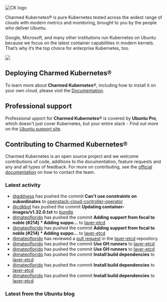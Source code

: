 ![CK logo](https://assets.ubuntu.com/v1/451d4cf4-Charmed+Kubernetes_RGB_onWhite_2022.svg)

Charmed Kubernetes® is pure Kubernetes tested across the widest range of clouds with modern metrics and monitoring, brought to you by the people who deliver Ubuntu.

Google, Microsoft, and many other institutions run Kubernetes on Ubuntu because we focus on the latest container capabilities in modern kernels. That’s why it’s the top choice for enterprise Kubernetes, too.

![](https://assets.ubuntu.com/v1/843c77b6-juju-at-a-glace.svg)

## Deploying Charmed Kubernetes®

To learn more about **Charmed Kubernetes**®, including how to install it on your own cloud, please visit the [Documentation][docs].

## Professional support

Professional upport for **Charmed Kubernetes**® is covered by **Ubuntu Pro**, which doesn't just cover Kubernetes, but your entire stack - Find out more on the [Ubuntu support site](https://ubuntu.com/support).

## Contributing to Charmed Kubernetes®

Charmed Kubernetes is an open source project and we welcome contributions of code, additions to the documentation, feature requests and any and all types of feedback. For more on contributing, see the [official documentation][get-in-touch] on how to contact the team.

<!-- LINKS -->
[docs]: https://ubuntu.com/kubernetes/docs
[get-in-touch]: https://ubuntu.com/kubernetes/docs/get-in-touch

### Latest activity

<!-- activity starts -->
 - [@addyess](https://github.com/addyess) has pushed the commit **Can't use constraints on subordinates** to [openstack-cloud-controller-operator](https://github.com/charmed-kubernetes/openstack-cloud-controller-operator)
 - [@cdkbot](https://github.com/cdkbot) has pushed the commit **Updating container-images/v1.32.0.txt** to [bundle](https://github.com/charmed-kubernetes/bundle)
 - [@mateoflorido](https://github.com/mateoflorido) has pushed the commit **Adding support from focal to noble (#214)  * Adding suppo...** to [layer-etcd](https://github.com/charmed-kubernetes/layer-etcd)
 - [@mateoflorido](https://github.com/mateoflorido) has pushed the commit **Adding support from focal to noble (#214)  * Adding suppo...** to [layer-etcd](https://github.com/charmed-kubernetes/layer-etcd)
 - [@mateoflorido](https://github.com/mateoflorido) has reviewed a [pull request](https://github.com/charmed-kubernetes/layer-etcd/pull/214) in the [layer-etcd](https://github.com/charmed-kubernetes/layer-etcd) repository.
 - [@mateoflorido](https://github.com/mateoflorido) has pushed the commit **Use GH runners** to [layer-etcd](https://github.com/charmed-kubernetes/layer-etcd)
 - [@mateoflorido](https://github.com/mateoflorido) has pushed the commit **Use GH runners** to [layer-etcd](https://github.com/charmed-kubernetes/layer-etcd)
 - [@mateoflorido](https://github.com/mateoflorido) has pushed the commit **Install build dependencies** to [layer-etcd](https://github.com/charmed-kubernetes/layer-etcd)
 - [@mateoflorido](https://github.com/mateoflorido) has pushed the commit **Install build dependencies** to [layer-etcd](https://github.com/charmed-kubernetes/layer-etcd)
 - [@mateoflorido](https://github.com/mateoflorido) has pushed the commit **Install build dependencies** to [layer-etcd](https://github.com/charmed-kubernetes/layer-etcd)
<!-- activity ends -->

<!-- roadmap starts -->

<!-- roadmap ends -->

### Latest from the Ubuntu blog

<!-- blog starts -->

<!-- blog ends -->
